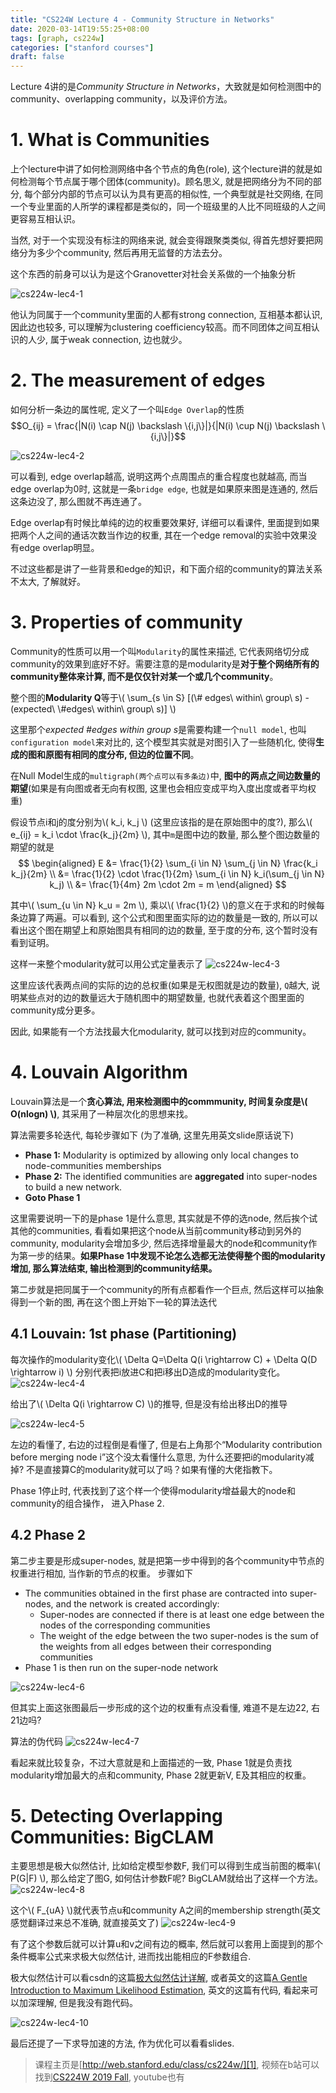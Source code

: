 ```yaml
---
title: "CS224W Lecture 4 - Community Structure in Networks"
date: 2020-03-14T19:55:25+08:00
tags: [graph, cs224w]
categories: ["stanford courses"]
draft: false
---
```


Lecture 4讲的是*Community Structure in Networks*，大致就是如何检测图中的community、overlapping community，以及评价方法。

<!--more-->

# 1. What is Communities

上个lecture中讲了如何检测网络中各个节点的角色(role), 这个lecture讲的就是如何检测每个节点属于哪个团体(community)。顾名思义, 就是把网络分为不同的部分, 每个部分内部的节点可以认为具有更高的相似性, 一个典型就是社交网络, 在同一个专业里面的人所学的课程都是类似的，同一个班级里的人比不同班级的人之间更容易互相认识。

当然, 对于一个实现没有标注的网络来说, 就会变得跟聚类类似, 得首先想好要把网络分为多少个community, 然后再用无监督的方法去分。

这个东西的前身可以认为是这个Granovetter对社会关系做的一个抽象分析

![cs224w-lec4-1](/images/cs224w/cs224w-lec4-1.png)

他认为同属于一个community里面的人都有strong connection, 互相基本都认识, 因此边也较多, 可以理解为clustering coefficiency较高。而不同团体之间互相认识的人少, 属于weak connection, 边也就少。

# 2. The measurement of edges

如何分析一条边的属性呢, 定义了一个叫`Edge Overlap`的性质
$$O_{ij} = \frac{|N(i) \cap N(j) \backslash \{i,j\}|}{|N(i) \cup N(j) \backslash \{i,j\}|}$$

![cs224w-lec4-2](/images/cs224w/cs224w-lec4-2.png)

可以看到, edge overlap越高, 说明这两个点周围点的重合程度也就越高, 而当edge overlap为0时, 这就是一条`bridge edge`, 也就是如果原来图是连通的, 然后这条边没了, 那么图就不再连通了。

Edge overlap有时候比单纯的边的权重要效果好, 详细可以看课件, 里面提到如果把两个人之间的通话次数当作边的权重, 其在一个edge removal的实验中效果没有edge overlap明显。

不过这些都是讲了一些背景和edge的知识，和下面介绍的community的算法关系不太大, 了解就好。

# 3. Properties of community

Community的性质可以用一个叫`Modularity`的属性来描述, 它代表网络切分成community的效果到底好不好。需要注意的是modularity是**对于整个网络所有的community整体来计算, 而不是仅仅针对某一个或几个community**。

整个图的**Modularity Q**等于\\( \sum_{s \in S} [(\\# edges\ within\ group\ s) - (expected\ \\#edges\ within\ group\ s)] \\)

这里那个*expected #edges within group s*是需要构建一个`null model`, 也叫`configuration model`来对比的, 这个模型其实就是对图引入了一些随机化, 使得**生成的图和原图有相同的度分布, 但边的位置不同**。

在Null Model生成的`multigraph(两个点可以有多条边)`中, **图中的两点之间边数量的期望**(如果是有向图或者无向有权图, 这里也会相应变成平均入度出度或者平均权重)

假设节点i和j的度分别为\\( k_i, k_j \\) (这里应该指的是在原始图中的度?), 那么\\( e_{ij} = k_i \cdot \frac{k_j}{2m} \\), 其中`m`是图中边的数量, 那么整个图边数量的期望的就是
$$
\begin{aligned}
E &= \frac{1}{2} \sum_{i \in N} \sum_{j \in N} \frac{k_i k_j}{2m} \\ &= \frac{1}{2} \cdot \frac{1}{2m} \sum_{i \in N} k_i(\sum_{j \in N} k_j) \\ &= \frac{1}{4m} 2m \cdot 2m = m
\end{aligned}
$$

其中\\( \sum_{u \in N} k_u = 2m \\), 乘以\\( \frac{1}{2} \\)的意义在于求和的时候每条边算了两遍。可以看到, 这个公式和图里面实际的边的数量是一致的, 所以可以看出这个图在期望上和原始图具有相同的边的数量, 至于度的分布, 这个暂时没有看到证明。

这样一来整个modularity就可以用公式定量表示了
![cs224w-lec4-3](/images/cs224w/cs224w-lec4-3.png)

这里应该代表两点间的实际的边的总权重(如果是无权图就是边的数量), `Q`越大, 说明某些点对的边的数量远大于随机图中的期望数量, 也就代表着这个图里面的community成分更多。

因此, 如果能有一个方法找最大化modularity, 就可以找到对应的community。

# 4. Louvain Algorithm
Louvain算法是一个**贪心算法, 用来检测图中的commmunity, 时间复杂度是\\( O(nlogn) \\)**, 其采用了一种层次化的思想来找。

算法需要多轮迭代, 每轮步骤如下 (为了准确, 这里先用英文slide原话说下)
* **Phase 1:** Modularity is optimized by allowing only local changes to node-communities memberships
* **Phase 2:** The identified communities are **aggregated** into super-nodes to build a new network.
* **Goto Phase 1**

这里需要说明一下的是phase 1是什么意思, 其实就是不停的选node, 然后挨个试其他的communities, 看看如果把这个node从当前community移动到另外的community, modularity会增加多少, 然后选择增量最大的node和community作为第一步的结果。**如果Phase 1中发现不论怎么选都无法使得整个图的modularity增加, 那么算法结束, 输出检测到的community结果。**

第二步就是把同属于一个community的所有点都看作一个巨点, 然后这样可以抽象得到一个新的图, 再在这个图上开始下一轮的算法迭代

## 4.1 Louvain: 1st phase (Partitioning)
每次操作的modularity变化\\( \Delta Q=\Delta Q(i \rightarrow C) + \Delta Q(D \rightarrow i) \\)
分别代表把i放进C和把i移出D造成的modularity变化。
![cs224w-lec4-4](/images/cs224w/cs224w-lec4-4.png)

给出了\\( \Delta Q(i \rightarrow C) \\)的推导, 但是没有给出移出D的推导

![cs224w-lec4-5](/images/cs224w/cs224w-lec4-5.png)

左边的看懂了, 右边的过程倒是看懂了, 但是右上角那个“Modularity contribution before merging node i”这个没太看懂什么意思, 为什么还要把i的modularity减掉? 不是直接算C的modularity就可以了吗？如果有懂的大佬指教下。

Phase 1停止时, 代表找到了这个样一个使得modularity增益最大的node和community的组合操作， 进入Phase 2.

## 4.2 Phase 2

第二步主要是形成super-nodes, 就是把第一步中得到的各个community中节点的权重进行相加, 当作新的节点的权重。
步骤如下
- The communities obtained in the first phase are contracted into super-nodes, and the network is created accordingly:
  - Super-nodes are connected if there is at least one edge between the nodes of the corresponding communities
  - The weight of the edge between the two super-nodes is the sum of the weights from all edges between their corresponding communities
- Phase 1 is then run on the super-node network

![cs224w-lec4-6](/images/cs224w/cs224w-lec4-6.png)

但其实上面这张图最后一步形成的这个边的权重有点没看懂, 难道不是左边22, 右21边吗?

算法的伪代码
![cs224w-lec4-7](/images/cs224w/cs224w-lec4-7.png)

看起来就比较复杂，不过大意就是和上面描述的一致, Phase 1就是负责找modularity增加最大的点和community, Phase 2就更新V, E及其相应的权重。

# 5. Detecting Overlapping Communities: BigCLAM

主要思想是极大似然估计, 比如给定模型参数F, 我们可以得到生成当前图的概率\\( P(G|F) \\), 那么给定了图G, 如何估计参数F呢?
BigCLAM就给出了这样一个方法。
![cs224w-lec4-8](/images/cs224w/cs224w-lec4-8.png)

这个\\( F_{uA} \\)就代表节点u和community A之间的membership strength(英文感觉翻译过来总不准确, 就直接英文了)
![cs224w-lec4-9](/images/cs224w/cs224w-lec4-9.png)

有了这个参数后就可以计算u和v之间有边的概率, 然后就可以套用上面提到的那个条件概率公式来求极大似然估计, 进而找出能相应的F参数组合.

极大似然估计可以看csdn的这篇[极大似然估计详解][3], 或者英文的这篇[A Gentle Introduction to Maximum Likelihood Estimation][4], 英文的这篇有代码, 看起来可以加深理解, 但是我没有跑代码。

![cs224w-lec4-10](/images/cs224w/cs224w-lec4-10.png)

最后还提了一下求导加速的方法, 作为优化可以看看slides.


> 课程主页是[http://web.stanford.edu/class/cs224w/][1], 视频在b站可以找到[CS224W 2019 Fall][2], youtube也有

[1]: http://web.stanford.edu/class/cs224w/
[2]: https://www.bilibili.com/video/av90106649?p=4
[3]: https://blog.csdn.net/qq_39355550/article/details/81809467
[4]: https://towardsdatascience.com/a-gentle-introduction-to-maximum-likelihood-estimation-9fbff27ea12f
